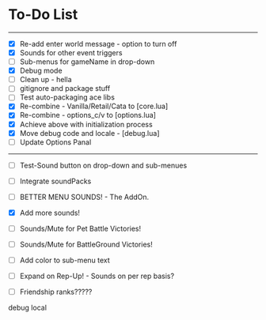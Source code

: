 # To-Do List

-------------------------------------------------
- [x] Re-add enter world message - option to turn off
- [x] Sounds for other event triggers
- [ ] Sub-menus for gameName in drop-down
- [x] Debug mode
- [ ] Clean up - hella
- [ ] gitignore and package stuff
- [ ] Test auto-packaging ace libs
- [x] Re-combine - Vanilla/Retail/Cata to [core.lua]
- [x] Re-combine - options_c/v to [options.lua]
- [x] Achieve above with initialization process
- [x] Move debug code and locale - [debug.lua]
- [ ] Update Options Panal
-------------------------------------------------
- [ ] Test-Sound button on drop-down and sub-menues
- [ ] Integrate soundPacks
- [ ] BETTER MENU SOUNDS! - The AddOn.
- [x] Add more sounds!
- [ ] Sounds/Mute for Pet Battle Victories!
- [ ] Sounds/Mute for BattleGround Victories!
- [ ] Add color to sub-menu text
- [ ] Expand on Rep-Up! - Sounds on per rep basis?
- [ ] Friendship ranks?????



debug local